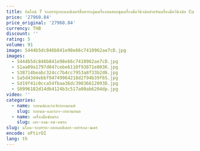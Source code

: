```yaml
---
title: อินไลน์ 7 รถบรรทุกอะแดปเตอร์สื่อสารกลุ่มเครื่องทดสอบชุดเครื่องมือวินิจฉัยสําหรับเครื่องมือวินิจฉัย Cummins 7
price: '27960.84'
price_original: '27960.84'
currency: THB
discount: ''
rating: 5
volume: 91
image: S444b5dc846b841e98e66c7410962ae7cD.jpg
images:
  - S444b5dc846b841e98e66c7410962ae7cD.jpg
  - S1aa09a1797d047cebe6110f93871e803K.jpg
  - S38714beabc324cc7b4cc7953a8f33b2d6.jpg
  - Sa5d43d4ebbf94749964218d2f94b39f6S.jpg
  - Sd19f41c0cca54fbaa36dc39036612093D.jpg
  - S0996182d14db4124b3c517a00ab6204dp.jpg
video: ''
categories:
  - name: รถยนต์และรถจักรยานยนต์
    slug: รถยนต-และรถจ-กรยานยนต
  - name: เครื่องมือซ่อมรถ
    slug: เคร-องม-อซ-อมรถ
slug: นไลน-รถบรรท-กอะแดปเตอร-อสารกล-มเคร
encode: oFtirOI
lang: th
---
```

  